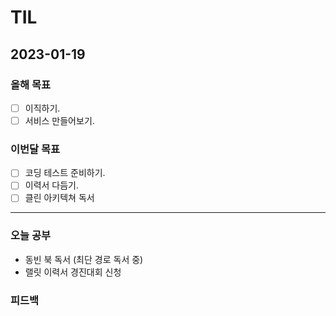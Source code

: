 # TIL

## 2023-01-19

### 올해 목표

- [ ] 이직하기.
- [ ] 서비스 만들어보기.

### 이번달 목표

- [ ] 코딩 테스트 준비하기.
- [ ] 이력서 다듬기.
- [ ] 클린 아키텍쳐 독서
---


### 오늘 공부

- 동빈 북 독서 (최단 경로 독서 중)
- 랠릿 이력서 경진대회 신청

### 피드백
